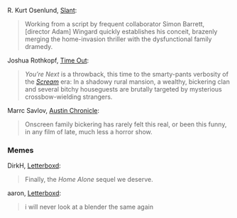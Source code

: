 <!-- You're Next -->

R. Kurt Osenlund, [Slant](https://www.slantmagazine.com/film/youre-next/):

> Working from a script by frequent collaborator Simon Barrett, [director Adam] Wingard quickly establishes his conceit, brazenly merging the home-invasion thriller with the dysfunctional family dramedy.

Joshua Rothkopf, [Time Out](https://web.archive.org/web/20130826042216/https://www.timeout.com/us/film/youre-next-movie-review):

> *You’re Next* is a throwback, this time to the smarty-pants verbosity of the [*Scream*](/movies/4232) era: In a shadowy rural mansion, a wealthy, bickering clan and several bitchy houseguests are brutally targeted by mysterious crossbow-wielding strangers.

Marrc Savlov, [Austin Chronicle](https://www.austinchronicle.com/events/film/2013-08-23/you-re-next/):

> Onscreen family bickering has rarely felt this real, or been this funny, in any film of late, much less a horror show.

### Memes

DirkH, [Letterboxd](https://letterboxd.com/dirkh/film/youre-next/):

> Finally, the *Home Alone* sequel we deserve.

aaron, [Letterboxd](https://letterboxd.com/aarnwlsn/film/youre-next/1/):

> i will never look at a blender the same again